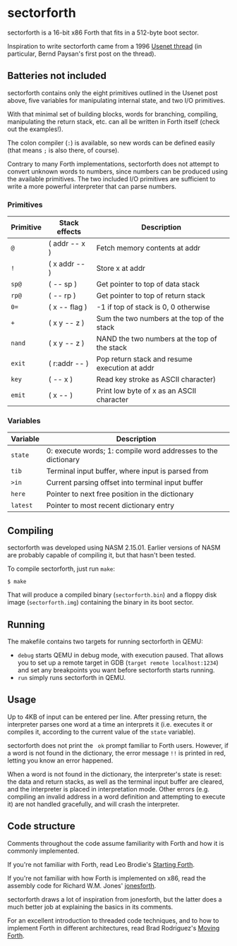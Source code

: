 # sectorforth

sectorforth is a 16-bit x86 Forth that fits in a 512-byte boot sector.

Inspiration to write sectorforth came from a 1996
[Usenet thread](https://groups.google.com/g/comp.lang.forth/c/NS2icrCj1jQ)
(in particular, Bernd Paysan's first post on the thread).

## Batteries not included

sectorforth contains only the eight primitives outlined in the Usenet
post above, five variables for manipulating internal state, and two I/O
primitives.

With that minimal set of building blocks, words for branching, compiling,
manipulating the return stack, etc. can all be written in Forth itself
(check out the examples!).

The colon compiler (`:`) is available, so new words can be defined easily
(that means `;` is also there, of course).

Contrary to many Forth implementations, sectorforth does not attempt to
convert unknown words to numbers, since numbers can be produced using the
available primitives. The two included I/O primitives are sufficient to
write a more powerful interpreter that can parse numbers.

### Primitives

| Primitive | Stack effects | Description                                   |
| --------- | ------------- | --------------------------------------------- |
| `@`       | ( addr -- x ) | Fetch memory contents at addr                 |
| `!`       | ( x addr -- ) | Store x at addr                               |
| `sp@`     | ( -- sp )     | Get pointer to top of data stack              |
| `rp@`     | ( -- rp )     | Get pointer to top of return stack            |
| `0=`      | ( x -- flag ) | -1 if top of stack is 0, 0 otherwise          |
| `+`       | ( x y -- z )  | Sum the two numbers at the top of the stack   |
| `nand`    | ( x y -- z )  | NAND the two numbers at the top of the stack  |
| `exit`    | ( r:addr -- ) | Pop return stack and resume execution at addr |
| `key`     | ( -- x )      | Read key stroke as ASCII character)           |
| `emit`    | ( x -- )      | Print low byte of x as an ASCII character     |

### Variables

| Variable | Description                                                   |
| -------- | ------------------------------------------------------------- |
| `state`  | 0: execute words; 1: compile word addresses to the dictionary |
| `tib`    | Terminal input buffer, where input is parsed from             |
| `>in`    | Current parsing offset into terminal input buffer             |
| `here`   | Pointer to next free position in the dictionary               |
| `latest` | Pointer to most recent dictionary entry                       |

## Compiling

sectorforth was developed using NASM 2.15.01. Earlier versions of NASM
are probably capable of compiling it, but that hasn't been tested.

To compile sectorforth, just run `make`:

```
$ make
```

That will produce a compiled binary (`sectorforth.bin`) and a floppy disk
image (`sectorforth.img`) containing the binary in its boot sector.

## Running

The makefile contains two targets for running sectorforth in QEMU:

- `debug` starts QEMU in debug mode, with execution paused. That allows
you to set up a remote target in GDB (`target remote localhost:1234`) and
set any breakpoints you want before sectorforth starts running.
- `run` simply runs sectorforth in QEMU.

## Usage

Up to 4KB of input can be entered per line. After pressing return, the
interpreter parses one word at a time an interprets it (i.e. executes it
or compiles it, according to the current value of the `state` variable).

sectorforth does not print the ` ok` prompt familiar to Forth users.
However, if a word is not found in the dictionary, the error message `!!`
is printed in red, letting you know an error happened.

When a word is not found in the dictionary, the interpreter's state is
reset: the data and return stacks, as well as the terminal input buffer
are cleared, and the interpreter is placed in interpretation mode. Other
errors (e.g. compiling an invalid address in a word definition and
attempting to execute it) are not handled gracefully, and will crash the
interpreter.

## Code structure

Comments throughout the code assume familiarity with Forth and how it is
commonly implemented.

If you're not familiar with Forth, read Leo Brodie's
[Starting Forth](https://www.forth.com/starting-forth).

If you're not familiar with how Forth is implemented on x86, read the
assembly code for Richard W.M. Jones'
[jonesforth](http://git.annexia.org/?p=jonesforth.git;a=blob;f=jonesforth.S).

sectorforth draws a lot of inspiration from jonesforth, but the latter
does a much better job at explaining the basics in its comments.

For an excellent introduction to threaded code techniques, and to how to
implement Forth in different architectures, read Brad Rodriguez's
[Moving Forth](http://www.bradrodriguez.com/papers/moving1.htm).

